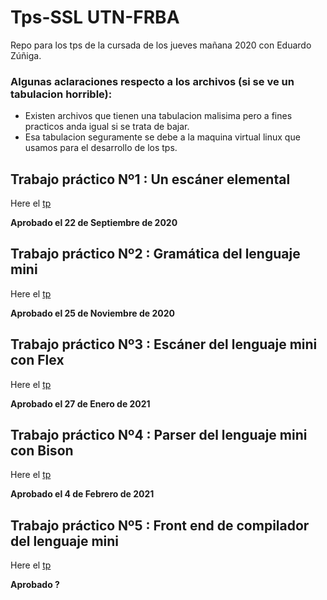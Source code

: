 # Tps-SSL UTN-FRBA
Repo para los tps de la cursada de los jueves mañana 2020 con Eduardo Zúñiga.

### Algunas aclaraciones respecto a los archivos (si se ve un tabulacion horrible):
* Existen archivos que tienen una tabulacion malisima pero a fines practicos anda igual si se trata de bajar.
* Esa tabulacion seguramente se debe a la maquina virtual linux que usamos para el desarrollo de los tps.
## Trabajo práctico Nº1 : Un escáner elemental
Here el [tp](https://github.com/Matiassgg/Grupo-TPs-Sintaxis/tree/master/Tp%201)

**Aprobado el 22 de Septiembre de 2020** 

## Trabajo práctico Nº2 : Gramática del lenguaje mini
Here el [tp](https://github.com/Matiassgg/Grupo-TPs-Sintaxis/tree/master/Tp%202)

**Aprobado el 25 de Noviembre de 2020** 

## Trabajo práctico Nº3 : Escáner del lenguaje mini con Flex

Here el [tp](https://github.com/Matiassgg/Grupo-TPs-Sintaxis/tree/master/Tp%203)

**Aprobado el 27 de Enero de 2021** 

## Trabajo práctico Nº4 : Parser del lenguaje mini con Bison
Here el [tp](https://github.com/Matiassgg/Grupo-TPs-Sintaxis/tree/master/Tp%204)

**Aprobado el 4 de Febrero de 2021** 

## Trabajo práctico Nº5 : Front end de compilador del lenguaje mini
Here el [tp](https://github.com/Matiassgg/Grupo-TPs-Sintaxis/tree/master/Tp%205)

**Aprobado ?** 